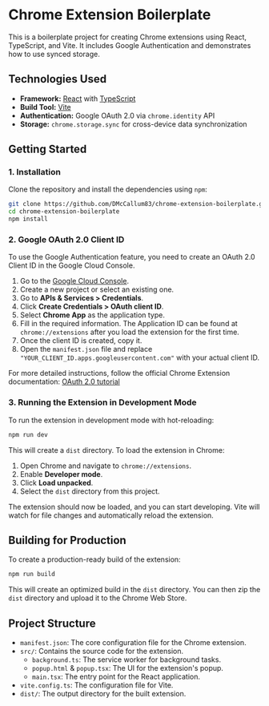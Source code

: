 # Chrome Extension Boilerplate

This is a boilerplate project for creating Chrome extensions using React, TypeScript, and Vite. It includes Google Authentication and demonstrates how to use synced storage.

## Technologies Used

*   **Framework:** [React](https://reactjs.org/) with [TypeScript](https://www.typescriptlang.org/)
*   **Build Tool:** [Vite](https://vitejs.dev/)
*   **Authentication:** Google OAuth 2.0 via `chrome.identity` API
*   **Storage:** `chrome.storage.sync` for cross-device data synchronization

## Getting Started

### 1. Installation

Clone the repository and install the dependencies using `npm`:

```bash
git clone https://github.com/DMcCallum83/chrome-extension-boilerplate.git
cd chrome-extension-boilerplate
npm install
```

### 2. Google OAuth 2.0 Client ID

To use the Google Authentication feature, you need to create an OAuth 2.0 Client ID in the Google Cloud Console.

1.  Go to the [Google Cloud Console](https://console.cloud.google.com/).
2.  Create a new project or select an existing one.
3.  Go to **APIs & Services > Credentials**.
4.  Click **Create Credentials > OAuth client ID**.
5.  Select **Chrome App** as the application type.
6.  Fill in the required information. The Application ID can be found at `chrome://extensions` after you load the extension for the first time.
7.  Once the client ID is created, copy it.
8.  Open the `manifest.json` file and replace `"YOUR_CLIENT_ID.apps.googleusercontent.com"` with your actual client ID.

For more detailed instructions, follow the official Chrome Extension documentation: [OAuth 2.0 tutorial](https://developer.chrome.com/docs/extensions/mv3/tut_oauth/)

### 3. Running the Extension in Development Mode

To run the extension in development mode with hot-reloading:

```bash
npm run dev
```

This will create a `dist` directory. To load the extension in Chrome:

1.  Open Chrome and navigate to `chrome://extensions`.
2.  Enable **Developer mode**.
3.  Click **Load unpacked**.
4.  Select the `dist` directory from this project.

The extension should now be loaded, and you can start developing. Vite will watch for file changes and automatically reload the extension.

## Building for Production

To create a production-ready build of the extension:

```bash
npm run build
```

This will create an optimized build in the `dist` directory. You can then zip the `dist` directory and upload it to the Chrome Web Store.

## Project Structure

*   `manifest.json`: The core configuration file for the Chrome extension.
*   `src/`: Contains the source code for the extension.
    *   `background.ts`: The service worker for background tasks.
    *   `popup.html` & `popup.tsx`: The UI for the extension's popup.
    *   `main.tsx`: The entry point for the React application.
*   `vite.config.ts`: The configuration file for Vite.
*   `dist/`: The output directory for the built extension.